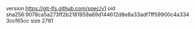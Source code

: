 version https://git-lfs.github.com/spec/v1
oid sha256:9078ca5a273ff2b2181959a69d144612d8e8a33adf7ff59900c4a3343ccf65cc
size 2781
